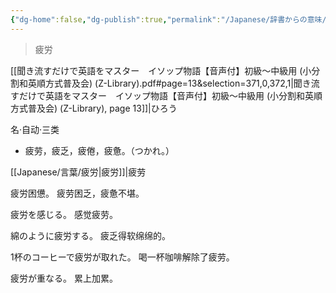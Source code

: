 ```yaml
---
{"dg-home":false,"dg-publish":true,"permalink":"/Japanese/辞書からの意味/疲労/","dgPassFrontmatter":true}
---
```



> 疲労

[[聞き流すだけで英語をマスター　イソップ物語【音声付】初級～中級用 (小分割和英順方式普及会) (Z-Library).pdf#page=13&selection=371,0,372,1|聞き流すだけで英語をマスター　イソップ物語【音声付】初級～中級用 (小分割和英順方式普及会) (Z-Library), page 13]]|ひろう

名·自动·三类

- 疲劳，疲乏，疲倦，疲惫。（つかれ。）

[[Japanese/言葉/疲労\|疲労]]|疲劳

疲労困憊。
疲劳困乏，疲惫不堪。

疲労を感じる。
感觉疲劳。

綿のように疲労する。
疲乏得软绵绵的。

1杯のコーヒーで疲労が取れた。
喝一杯咖啡解除了疲劳。

疲労が重なる。
累上加累。
